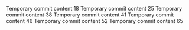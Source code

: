 Temporary commit content 18
Temporary commit content 25
Temporary commit content 38
Temporary commit content 41
Temporary commit content 46
Temporary commit content 52
Temporary commit content 65
